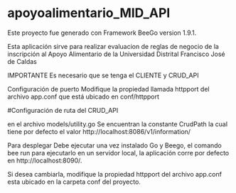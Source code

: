 # apoyoalimentario_MID_API

Este proyecto fue generado con Framework BeeGo version 1.9.1.

Esta aplicación sirve para realizar evaluacion de reglas de negocio de la inscripción al Apoyo Alimentario de la Universidad Distrital Francisco José de Caldas

IMPORTANTE
Es necesario que se tenga el CLIENTE y CRUD_API

Configuración de puerto
Modifique la propiedad llamada httpport del archivo app.conf que está ubicado en conf/httpport

#Configuración de ruta del CRUD_API

en el archivo models/utility.go
Se encuentran la constante CrudPath la cual tiene por defecto el valor http://localhost:8086/v1/information/

Para desplegar
Debe ejecutar una vez instalado Go y Beego, el comando bee run para ejecutarlo en un servidor local, la aplicación corre por defecto en http://localhost:8090/.

Si desea cambiarla, modifique la propiedad httpport del archivo app.conf esta ubicado en la carpeta conf del proyecto.
